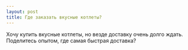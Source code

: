 ```yaml
---
layout: post 
title: Где заказать вкусные котлеты? 
--- 
```

Хочу купить вкусные котлеты, но везде доставку очень долго ждать. Поделитесь опытом, где самая быстрая доставка?
